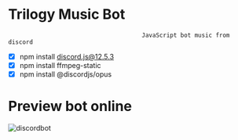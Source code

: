 # Trilogy Music Bot
                                          JavaScript bot music from discord


- [x] npm install discord.js@12.5.3
- [x] npm install ffmpeg-static
- [x] npm install @discordjs/opus

# Preview bot online

![discordbot](https://user-images.githubusercontent.com/65917790/138998741-a83f489a-0581-4302-849e-79c3f2640fb3.png)


